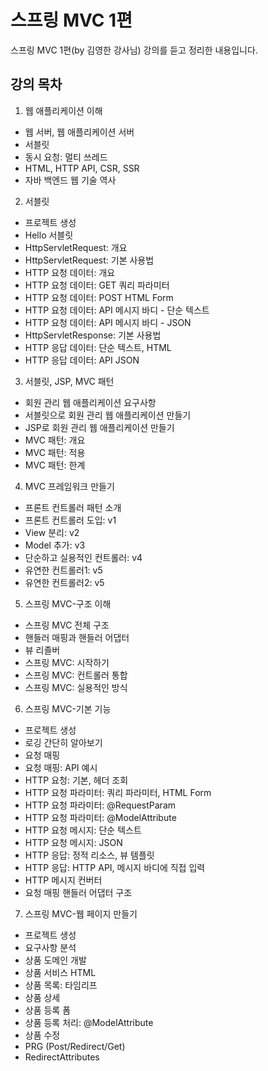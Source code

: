 # 스프링 MVC 1편

스프링 MVC 1편(by 김영한 강사님) 강의를 듣고 정리한 내용입니다.

## 강의 목차

1. 웹 애플리케이션 이해
- 웹 서버, 웹 애플리케이션 서버
- 서블릿
- 동시 요청: 멀티 쓰레드
- HTML, HTTP API, CSR, SSR
- 자바 백엔드 웹 기술 역사

2. 서블릿
- 프로젝트 생성
- Hello 서블릿
- HttpServletRequest: 개요
- HttpServletRequest: 기본 사용법
- HTTP 요청 데이터: 개요
- HTTP 요청 데이터: GET 쿼리 파라미터
- HTTP 요청 데이터: POST HTML Form
- HTTP 요청 데이터: API 메시지 바디 - 단순 텍스트
- HTTP 요청 데이터: API 메시지 바디 - JSON
- HttpServletResponse: 기본 사용법
- HTTP 응답 데이터: 단순 텍스트, HTML
- HTTP 응답 데이터: API JSON
  
3. 서블릿, JSP, MVC 패턴
- 회원 관리 웹 애플리케이션 요구사항
- 서블릿으로 회원 관리 웹 애플리케이션 만들기
- JSP로 회원 관리 웹 애플리케이션 만들기
- MVC 패턴: 개요
- MVC 패턴: 적용
- MVC 패턴: 한계

4. MVC 프레임워크 만들기
- 프론트 컨트롤러 패턴 소개
- 프론트 컨트롤러 도입: v1
- View 분리: v2
- Model 추가: v3
- 단순하고 실용적인 컨트롤러: v4
- 유연한 컨트롤러1: v5
- 유연한 컨트롤러2: v5

5. 스프링 MVC-구조 이해
- 스프링 MVC 전체 구조
- 핸들러 매핑과 핸들러 어댑터
- 뷰 리졸버
- 스프링 MVC: 시작하기
- 스프링 MVC: 컨트롤러 통합
- 스프링 MVC: 실용적인 방식

6. 스프링 MVC-기본 기능
- 프로젝트 생성
- 로깅 간단히 알아보기
- 요청 매핑
- 요청 매핑: API 예시
- HTTP 요청: 기본, 헤더 조회
- HTTP 요청 파라미터: 쿼리 파라미터, HTML Form
- HTTP 요청 파라미터: @RequestParam
- HTTP 요청 파라미터: @ModelAttribute
- HTTP 요청 메시지: 단순 텍스트
- HTTP 요청 메시지: JSON
- HTTP 응답: 정적 리소스, 뷰 템플릿
- HTTP 응답: HTTP API, 메시지 바디에 직접 입력
- HTTP 메시지 컨버터
- 요청 매핑 핸들러 어댑터 구조

7. 스프링 MVC-웹 페이지 만들기
- 프로젝트 생성
- 요구사항 분석
- 상품 도메인 개발
- 상품 서비스 HTML
- 상품 목록: 타임리프
- 상품 상세
- 상품 등록 폼
- 상품 등록 처리: @ModelAttribute
- 상품 수정
- PRG (Post/Redirect/Get)
- RedirectAttributes
